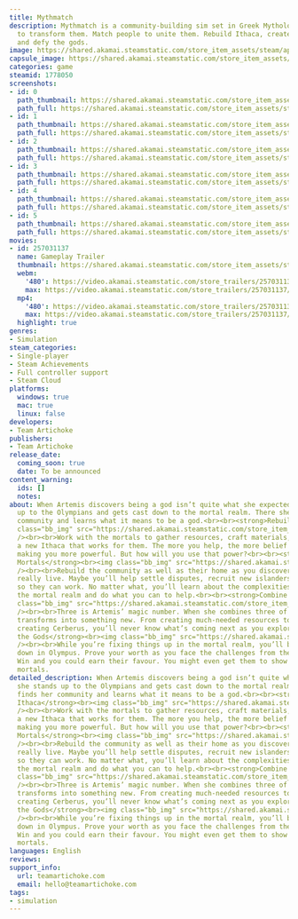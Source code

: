 ```yaml
---
title: Mythmatch
description: Mythmatch is a community-building sim set in Greek Mythology. Match items
  to transform them. Match people to unite them. Rebuild Ithaca, create cute creatures,
  and defy the gods.
image: https://shared.akamai.steamstatic.com/store_item_assets/steam/apps/1778050/header.jpg?t=1729437366
capsule_image: https://shared.akamai.steamstatic.com/store_item_assets/steam/apps/1778050/capsule_231x87.jpg?t=1729437366
categories: game
steamid: 1778050
screenshots:
- id: 0
  path_thumbnail: https://shared.akamai.steamstatic.com/store_item_assets/steam/apps/1778050/ss_9fea5155faf50101922380cb9160e9cc924db900.600x338.jpg?t=1729437366
  path_full: https://shared.akamai.steamstatic.com/store_item_assets/steam/apps/1778050/ss_9fea5155faf50101922380cb9160e9cc924db900.1920x1080.jpg?t=1729437366
- id: 1
  path_thumbnail: https://shared.akamai.steamstatic.com/store_item_assets/steam/apps/1778050/ss_237d82626e950965ec40001821b6d606e4dadab1.600x338.jpg?t=1729437366
  path_full: https://shared.akamai.steamstatic.com/store_item_assets/steam/apps/1778050/ss_237d82626e950965ec40001821b6d606e4dadab1.1920x1080.jpg?t=1729437366
- id: 2
  path_thumbnail: https://shared.akamai.steamstatic.com/store_item_assets/steam/apps/1778050/ss_d20d63761951fb4062d072946962b5705c5521d7.600x338.jpg?t=1729437366
  path_full: https://shared.akamai.steamstatic.com/store_item_assets/steam/apps/1778050/ss_d20d63761951fb4062d072946962b5705c5521d7.1920x1080.jpg?t=1729437366
- id: 3
  path_thumbnail: https://shared.akamai.steamstatic.com/store_item_assets/steam/apps/1778050/ss_056d4c7a2b6a4dbc34607ab1bb919afb85c777f1.600x338.jpg?t=1729437366
  path_full: https://shared.akamai.steamstatic.com/store_item_assets/steam/apps/1778050/ss_056d4c7a2b6a4dbc34607ab1bb919afb85c777f1.1920x1080.jpg?t=1729437366
- id: 4
  path_thumbnail: https://shared.akamai.steamstatic.com/store_item_assets/steam/apps/1778050/ss_09f6cefe7ea6e6ea57956acaf6df4e62683a968d.600x338.jpg?t=1729437366
  path_full: https://shared.akamai.steamstatic.com/store_item_assets/steam/apps/1778050/ss_09f6cefe7ea6e6ea57956acaf6df4e62683a968d.1920x1080.jpg?t=1729437366
- id: 5
  path_thumbnail: https://shared.akamai.steamstatic.com/store_item_assets/steam/apps/1778050/ss_b0e86fa67fadb27d5e3eeb66b4996dc0518dc13a.600x338.jpg?t=1729437366
  path_full: https://shared.akamai.steamstatic.com/store_item_assets/steam/apps/1778050/ss_b0e86fa67fadb27d5e3eeb66b4996dc0518dc13a.1920x1080.jpg?t=1729437366
movies:
- id: 257031137
  name: Gameplay Trailer
  thumbnail: https://shared.akamai.steamstatic.com/store_item_assets/steam/apps/257031137/movie.293x165.jpg?t=1718353175
  webm:
    '480': https://video.akamai.steamstatic.com/store_trailers/257031137/movie480_vp9.webm?t=1718353175
    max: https://video.akamai.steamstatic.com/store_trailers/257031137/movie_max_vp9.webm?t=1718353175
  mp4:
    '480': https://video.akamai.steamstatic.com/store_trailers/257031137/movie480.mp4?t=1718353175
    max: https://video.akamai.steamstatic.com/store_trailers/257031137/movie_max.mp4?t=1718353175
  highlight: true
genres:
- Simulation
steam_categories:
- Single-player
- Steam Achievements
- Full controller support
- Steam Cloud
platforms:
  windows: true
  mac: true
  linux: false
developers:
- Team Artichoke
publishers:
- Team Artichoke
release_date:
  coming_soon: true
  date: To be announced
content_warning:
  ids: []
  notes:
about: When Artemis discovers being a god isn’t quite what she expected, she stands
  up to the Olympians and gets cast down to the mortal realm. There she finds her
  community and learns what it means to be a god.<br><br><strong>Rebuild Ithaca</strong><br><img
  class="bb_img" src="https://shared.akamai.steamstatic.com/store_item_assets/steam/apps/1778050/extras/BuildingUpgrade.gif?t=1729437366"
  /><br><br>Work with the mortals to gather resources, craft materials, and build
  a new Ithaca that works for them. The more you help, the more belief you’ll earn
  making you more powerful. But how will you use that power?<br><br><strong>Meet the
  Mortals</strong><br><img class="bb_img" src="https://shared.akamai.steamstatic.com/store_item_assets/steam/apps/1778050/extras/Babysitting.gif?t=1729437366"
  /><br><br>Rebuild the community as well as their home as you discover how the mortals
  really live. Maybe you’ll help settle disputes, recruit new islanders, or even babysit
  so they can work. No matter what, you’ll learn about the complexities of life in
  the mortal realm and do what you can to help.<br><br><strong>Combine and Create</strong><br><img
  class="bb_img" src="https://shared.akamai.steamstatic.com/store_item_assets/steam/apps/1778050/extras/Demeter.gif?t=1729437366"
  /><br><br>Three is Artemis’ magic number. When she combines three of anything it
  transforms into something new. From creating much-needed resources to accidentally
  creating Cerberus, you’ll never know what’s coming next as you explore your power.<br><br><strong>Challenge
  the Gods</strong><br><img class="bb_img" src="https://shared.akamai.steamstatic.com/store_item_assets/steam/apps/1778050/extras/Dialog.gif?t=1729437366"
  /><br><br>While you’re fixing things up in the mortal realm, you’ll be tearing things
  down in Olympus. Prove your worth as you face the challenges from the Olympic gods.
  Win and you could earn their favour. You might even get them to show grace to the
  mortals.
detailed_description: When Artemis discovers being a god isn’t quite what she expected,
  she stands up to the Olympians and gets cast down to the mortal realm. There she
  finds her community and learns what it means to be a god.<br><br><strong>Rebuild
  Ithaca</strong><br><img class="bb_img" src="https://shared.akamai.steamstatic.com/store_item_assets/steam/apps/1778050/extras/BuildingUpgrade.gif?t=1729437366"
  /><br><br>Work with the mortals to gather resources, craft materials, and build
  a new Ithaca that works for them. The more you help, the more belief you’ll earn
  making you more powerful. But how will you use that power?<br><br><strong>Meet the
  Mortals</strong><br><img class="bb_img" src="https://shared.akamai.steamstatic.com/store_item_assets/steam/apps/1778050/extras/Babysitting.gif?t=1729437366"
  /><br><br>Rebuild the community as well as their home as you discover how the mortals
  really live. Maybe you’ll help settle disputes, recruit new islanders, or even babysit
  so they can work. No matter what, you’ll learn about the complexities of life in
  the mortal realm and do what you can to help.<br><br><strong>Combine and Create</strong><br><img
  class="bb_img" src="https://shared.akamai.steamstatic.com/store_item_assets/steam/apps/1778050/extras/Demeter.gif?t=1729437366"
  /><br><br>Three is Artemis’ magic number. When she combines three of anything it
  transforms into something new. From creating much-needed resources to accidentally
  creating Cerberus, you’ll never know what’s coming next as you explore your power.<br><br><strong>Challenge
  the Gods</strong><br><img class="bb_img" src="https://shared.akamai.steamstatic.com/store_item_assets/steam/apps/1778050/extras/Dialog.gif?t=1729437366"
  /><br><br>While you’re fixing things up in the mortal realm, you’ll be tearing things
  down in Olympus. Prove your worth as you face the challenges from the Olympic gods.
  Win and you could earn their favour. You might even get them to show grace to the
  mortals.
languages: English
reviews:
support_info:
  url: teamartichoke.com
  email: hello@teamartichoke.com
tags:
- simulation
---
```

